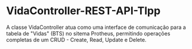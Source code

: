 # VidaController-REST-API-Tlpp
A classe VidaController atua como uma interface de comunicação para a tabela de "Vidas" (BTS) no  sitema Protheus, permitindo operações completas de um CRUD - Create, Read, Update e Delete.

